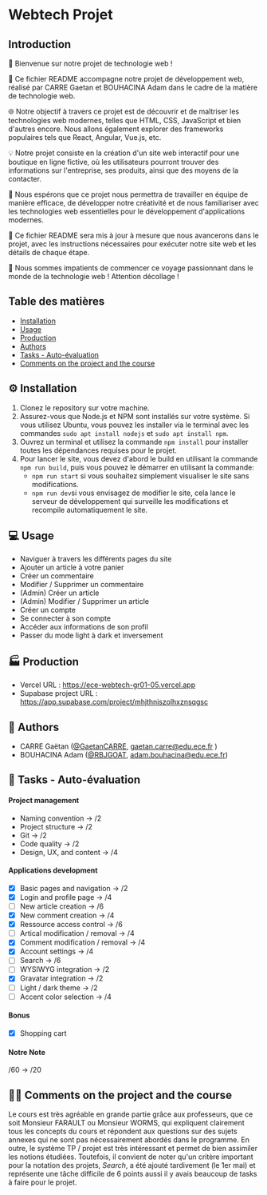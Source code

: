 # Webtech Projet
## Introduction

👋 Bienvenue sur notre projet de technologie web !

📝 Ce fichier README accompagne notre projet de développement web, réalisé par CARRE Gaetan et BOUHACINA Adam dans le cadre de la matière de technologie web.

🌐 Notre objectif à travers ce projet est de découvrir et de maîtriser les technologies web modernes, telles que HTML, CSS, JavaScript et bien d'autres encore. Nous allons également explorer des frameworks populaires tels que React, Angular, Vue.js, etc.

💡 Notre projet consiste en la création d'un site web interactif pour une boutique en ligne fictive, où les utilisateurs pourront trouver des informations sur l'entreprise, ses produits, ainsi que des moyens de la contacter.

🤝 Nous espérons que ce projet nous permettra de travailler en équipe de manière efficace, de développer notre créativité et de nous familiariser avec les technologies web essentielles pour le développement d'applications modernes.

📌 Ce fichier README sera mis à jour à mesure que nous avancerons dans le projet, avec les instructions nécessaires pour exécuter notre site web et les détails de chaque étape.

🚀 Nous sommes impatients de commencer ce voyage passionnant dans le monde de la technologie web ! Attention décollage !
## Table des matières
- [Installation](#install)
- [Usage](#usage)
- [Production](#prod)
- [Authors](#authors)
- [Tasks - Auto-évaluation](#tasks)
- [Comments on the project and the course](#cours)

## ⚙️ Installation <a name="install"></a>
1. Clonez le repository sur votre machine.
1. Assurez-vous que Node.js et NPM sont installés sur votre système. Si vous utilisez Ubuntu, vous pouvez les installer via le terminal avec les commandes ```sudo apt install nodejs``` et ```sudo apt install npm```.
1. Ouvrez un terminal et utilisez la commande ```npm install``` pour installer toutes les dépendances requises pour le projet.
1. Pour lancer le site, vous devez d'abord le build en utilisant la commande ```npm run build```, puis vous pouvez le démarrer en utilisant la commande: 
    - ```npm run start``` si vous souhaitez simplement visualiser le site sans              modifications. 
    - ```npm run dev```si vous envisagez de modifier le site, cela lance le serveur de développement qui surveille les modifications et recompile automatiquement le site.

## 💻 Usage <a name="usage"></a>
- Naviguer à travers les différents pages du site
- Ajouter un article à votre panier
- Créer un commentaire
- Modifier / Supprimer un commentaire
- (Admin) Créer un article
- (Admin) Modifier / Supprimer un article
- Créer un compte
- Se connecter à son compte
- Accéder aux informations de son profil
- Passer du mode light à dark et inversement

## 🏭  Production <a name="prod"></a>
- Vercel URL : https://ece-webtech-gr01-05.vercel.app
- Supabase project URL : https://app.supabase.com/project/mhjthniszolhxznsqgsc

## 🧑 Authors <a name="authors"></a>
- CARRE Gaëtan ([@GaetanCARRE](https://github.com/GaetanCARRE), gaetan.carre@edu.ece.fr ) 
- BOUHACINA Adam ([@RBJGOAT](https://github.com/RBJGOAT), adam.bouhacina@edu.ece.fr)

## 📝  Tasks - Auto-évaluation <a name="tasks"></a>
#### Project management
- Naming convention → /2
- Project structure → /2
- Git → /2
- Code quality → /2
- Design, UX, and content → /4

#### Applications development
- [X] Basic pages and navigation → /2
- [X] Login and profile page → /4
- [ ] New article creation → /6
- [X] New comment creation → /4
- [X] Ressource access control → /6
- [ ] Artical modification / removal → /4
- [X] Comment modification / removal → /4
- [X] Account settings → /4
- [ ] Search → /6
- [ ] WYSIWYG integration → /2
- [X] Gravatar integration → /2
- [ ] Light / dark theme → /2
- [ ] Accent color selection → /4

#### Bonus
- [X] Shopping cart

#### Notre Note
/60 → /20 

## 👨‍🏫 Comments on the project and the course <a name="cours"></a>
Le cours est très agréable en grande partie grâce aux professeurs, que ce soit Monsieur FARAULT ou Monsieur WORMS, qui expliquent clairement tous les concepts du cours et répondent aux questions sur des sujets annexes qui ne sont pas nécessairement abordés dans le programme. En outre, le système TP / projet est très intéressant et permet de bien assimiler les notions étudiées. Toutefois, il convient de noter qu'un critère important pour la notation des projets, _Search_, a été ajouté tardivement (le 1er mai) et représente une tâche difficile de 6 points aussi il y avais beaucoup de tasks à faire pour le projet.

